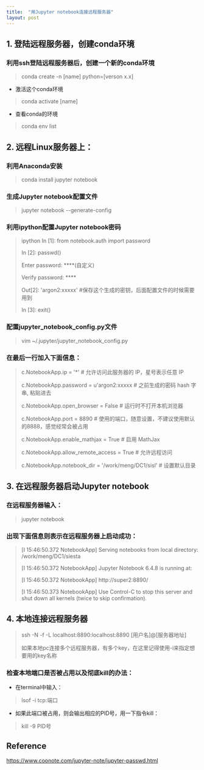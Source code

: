 ```yaml
---
title:  "用Jupyter notebook连接远程服务器"
layout: post
---
```


## 1. 登陆远程服务器，创建conda环境
### 利用ssh登陆远程服务器后，创建一个新的conda环境
> conda create -n [name] python=[verson x.x]

* 激活这个conda环境
> conda activate [name]

* 查看conda的环境
> conda env list

## 2. 远程Linux服务器上：
### 利用Anaconda安装
> conda install jupyter notebook

### 生成Jupyter notebook配置文件
> jupyter notebook --generate-config

### 利用ipython配置Jupyter notebook密码
> ipython
> In [1]: from notebook.auth import password
>
> In [2]: passwd()
>
> Enter password:  ****(自定义)
>
> Verify password: ****
>
> Out[2]: 'argon2:xxxxx' #保存这个生成的密钥，后面配置文件的时候需要用到
>
> In [3]: exit()
>

### 配置jupyter_notebook_config.py文件
> vim ~/.jupyter/jupyter_notebook_config.py

### 在最后一行加入下面信息：
>
> c.NotebookApp.ip = '*' # 允许访问此服务器的 IP，星号表示任意 IP
>
> c.NotebookApp.password = u'argon2:xxxxx # 之前生成的密码 hash 字串, 粘贴进去
>
> c.NotebookApp.open_browser = False # 运行时不打开本机浏览器
>
> c.NotebookApp.port = 8890 # 使用的端口，随意设置，不建议使用默认的8888，感觉经常会被占用
>
> c.NotebookApp.enable_mathjax = True # 启用 MathJax
>
> c.NotebookApp.allow_remote_access = True # 允许远程访问
>
> c.NotebookApp.notebook_dir = '/work/meng/DC1/sisl' # 设置默认目录
>

## 3. 在远程服务器启动Jupyter notebook
### 在远程服务器输入：
> jupyter notebook
>  
### 出现下面信息则表示在远程服务器上启动成功：
> [I 15:46:50.372 NotebookApp] Serving notebooks from local directory: /work/meng/DC1/siesta
>
> [I 15:46:50.372 NotebookApp] Jupyter Notebook 6.4.8 is running at:
>
> [I 15:46:50.372 NotebookApp] http://super2:8890/
>
> [I 15:46:50.373 NotebookApp] Use Control-C to stop this server and shut down all kernels (twice to skip confirmation).
>

## 4. 本地连接远程服务器
> ssh -N -f -L localhost:8890:localhost:8890 [用户名]@[服务器地址]
>
> 如果本地pc连接多个远程服务器，有多个key，在这里记得使用-i来指定想要用的key名称

### 检查本地端口是否被占用以及彻底kill的办法：
* 在terminal中输入：
> lsof -i tcp:端口
>
* 如果此端口被占用，则会输出相应的PID号，用一下指令kill：
> kill -9 PID号
>

## Reference
https://www.coonote.com/jupyter-note/jupyter-passwd.html
